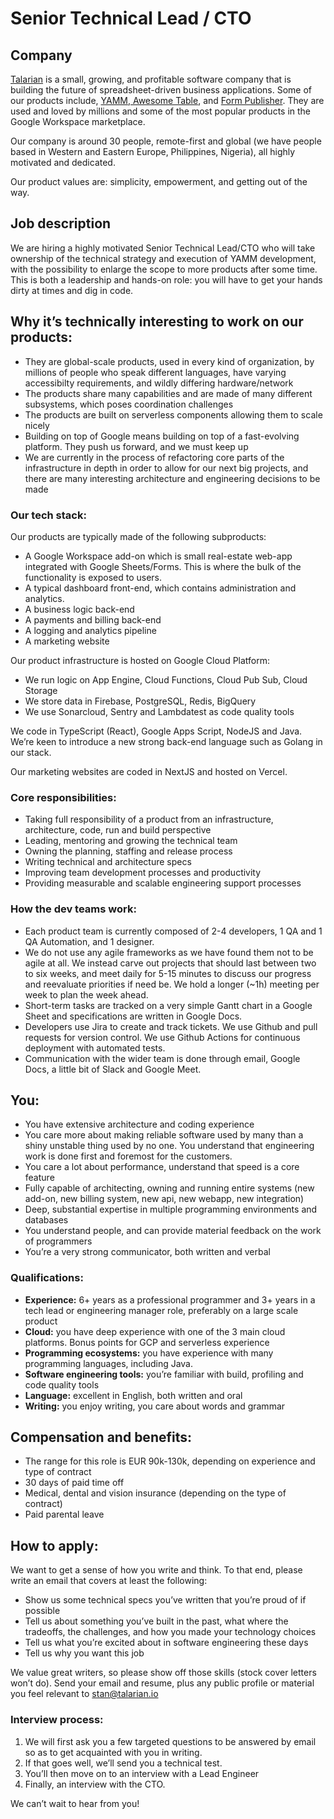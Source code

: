 # Senior Technical Lead / CTO


## Company

[Talarian](http://talarian.io) is a small, growing, and profitable software company that is building the future of spreadsheet-driven business applications. Some of our products include, [YAMM](https://yamm.com/),[ Awesome Table](https://awesome-table.com/), and [Form Publisher](https://form-publisher.com). They are used and loved by millions and some of the most popular products in the Google Workspace marketplace.

Our company is around 30 people, remote-first and global (we have people based in Western and Eastern Europe, Philippines, Nigeria), all highly motivated and dedicated.

Our product values are: simplicity, empowerment, and getting out of the way.


## Job description

We are hiring a highly motivated Senior Technical Lead/CTO who will take ownership of the technical strategy and execution of YAMM development, with the possibility to enlarge the scope to more products after some time.
This is both a leadership and hands-on role: you will have to get your hands dirty at times and dig in code.

## Why it’s technically interesting to work on our products:
* They are global-scale products, used in every kind of organization, by millions of people who speak different languages, have varying accessibilty requirements, and wildly differing hardware/network
* The products share many capabilities and are made of many different subsystems, which poses coordination challenges
* The products are built on serverless components allowing them to scale nicely
* Building on top of Google means building on top of a fast-evolving platform. They push us forward, and we must keep up
* We are currently in the process of refactoring core parts of the infrastructure in depth in order to allow for our next big projects, and there are many interesting architecture and engineering decisions to be made


### Our tech stack:

Our products are typically made of the following subproducts:

* A Google Workspace add-on which is small real-estate web-app integrated with Google Sheets/Forms. This is where the bulk of the functionality is exposed to users.
* A typical dashboard front-end, which contains administration and analytics.
* A business logic back-end
* A payments and billing back-end
* A logging and analytics pipeline
* A marketing website

Our product infrastructure is hosted on Google Cloud Platform:
* We run logic on App Engine, Cloud Functions, Cloud Pub Sub, Cloud Storage
* We store data in Firebase, PostgreSQL, Redis, BigQuery
* We use Sonarcloud, Sentry and Lambdatest as code quality tools

We code in TypeScript (React), Google Apps Script, NodeJS and Java. We’re keen to introduce a new strong back-end language such as Golang in our stack.

Our marketing websites are coded in NextJS and hosted on Vercel.


### Core responsibilities:

* Taking full responsibility of a product from an infrastructure, architecture, code, run and build perspective
* Leading, mentoring and growing the technical team
* Owning the planning, staffing and release process
* Writing technical and architecture specs
* Improving team development processes and productivity
* Providing measurable and scalable engineering support processes


### How the dev teams work:

* Each product team is currently composed of 2-4 developers, 1 QA and 1 QA Automation, and 1 designer.
* We do not use any agile frameworks as we have found them not to be agile at all. We instead carve out projects that should last between two to six weeks, and meet daily for 5-15 minutes to discuss our progress and reevaluate priorities if need be. We hold a longer (~1h) meeting per week to plan the week ahead.
* Short-term tasks are tracked on a very simple Gantt chart in a Google Sheet and specifications are written in Google Docs.
* Developers use Jira to create and track tickets. We use Github and pull requests for version control. We use Github Actions for continuous deployment with automated tests.
* Communication with the wider team is done through email, Google Docs, a little bit of Slack and Google Meet.


## You:

* You have extensive architecture and coding experience
* You care more about making reliable software used by many than a shiny unstable thing used by no one. You understand that engineering work is done first and foremost for the customers.
* You care a lot about performance, understand that speed is a core feature
* Fully capable of architecting, owning and running entire systems (new add-on, new billing system, new api, new webapp, new integration)
* Deep, substantial expertise in multiple programming environments and databases
* You understand people, and can provide material feedback on the work of programmers
* You’re a very strong communicator, both written and verbal


### Qualifications:

* **Experience:** 6+ years as a professional programmer and 3+ years in a tech  lead or engineering manager role, preferably on a large scale product
* **Cloud:** you have deep experience with one of the 3 main cloud platforms. Bonus points for GCP and serverless experience
* **Programming ecosystems:** you have experience with many programming languages, including Java.
* **Software engineering tools:** you’re familiar with build, profiling and code quality tools
* **Language:** excellent in English, both written and oral
* **Writing:** you enjoy writing, you care about words and grammar


## Compensation and benefits:

* The range for this role is EUR 90k-130k, depending on experience and type of contract
* 30 days of paid time off
* Medical, dental and vision insurance (depending on the type of contract)
* Paid parental leave


## How to apply:

We want to get a sense of how you write and think. To that end, please write an email that covers at least the following:

* Show us some technical specs you’ve written that you’re proud of if possible
* Tell us about something you’ve built in the past, what where the tradeoffs, the challenges, and how you made your technology choices
* Tell us what you’re excited about in software engineering these days
* Tell us why you want this job

We value great writers, so please show off those skills (stock cover letters won’t do).
Send your email and resume, plus any public profile or material you feel relevant to stan@talarian.io


### Interview process:

1. We will first ask you a few targeted questions to be answered by email so as to get acquainted with you in writing. 
2. If that goes well, we’ll send you a technical test. 
3. You’ll then move on to an interview with a Lead Engineer
4. Finally, an interview with the CTO.

We can’t wait to hear from you!
